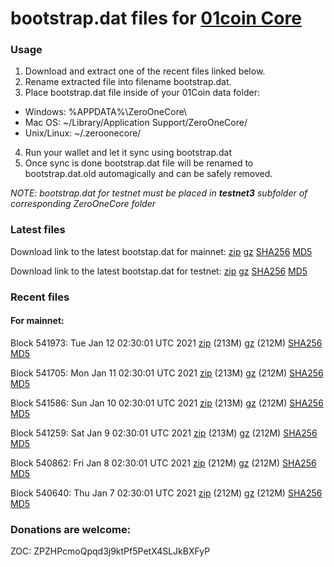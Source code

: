 # bootstrap.dat files for [01coin Core](https://01coin.io)

### Usage

1. Download and extract one of the recent files linked below.
2. Rename extracted file into filename bootstrap.dat.
3. Place bootstrap.dat file inside of your 01Coin data folder:
 - Windows: %APPDATA%\ZeroOneCore\
 - Mac OS: ~/Library/Application Support/ZeroOneCore/
 - Unix/Linux: ~/.zeroonecore/
4. Run your wallet and let it sync using bootstrap.dat
5. Once sync is done bootstrap.dat file will be renamed to bootstrap.dat.old automagically and can be safely removed.

_NOTE: bootstrap.dat for testnet must be placed in **testnet3** subfolder of corresponding ZeroOneCore folder_

### Latest files
Download link to the latest bootstap.dat for mainnet: [zip](https://files.01coin.io/mainnet/bootstrap.dat.zip) [gz](https://files.01coin.io/mainnet/bootstrap.dat.tar.gz) [SHA256](https://files.01coin.io/mainnet/sha256.txt) [MD5](https://files.01coin.io/mainnet/md5.txt)

Download link to the latest bootstap.dat for testnet: [zip](https://files.01coin.io/testnet/bootstrap.dat.zip) [gz](https://files.01coin.io/testnet/bootstrap.dat.tar.gz) [SHA256](https://files.01coin.io/testnet/sha256.txt) [MD5](https://files.01coin.io/testnet/md5.txt)

### Recent files

#### For mainnet:

Block 541973: Tue Jan 12 02:30:01 UTC 2021 [zip](https://files.01coin.io/mainnet/2021-01-12/bootstrap.dat.zip) (213M) [gz](https://files.01coin.io/mainnet/2021-01-12/bootstrap.dat.tar.gz) (212M) [SHA256](https://files.01coin.io/mainnet/2021-01-12/sha256.txt) [MD5](https://files.01coin.io/mainnet/2021-01-12/md5.txt)

Block 541705: Mon Jan 11 02:30:01 UTC 2021 [zip](https://files.01coin.io/mainnet/2021-01-11/bootstrap.dat.zip) (213M) [gz](https://files.01coin.io/mainnet/2021-01-11/bootstrap.dat.tar.gz) (212M) [SHA256](https://files.01coin.io/mainnet/2021-01-11/sha256.txt) [MD5](https://files.01coin.io/mainnet/2021-01-11/md5.txt)

Block 541586: Sun Jan 10 02:30:01 UTC 2021 [zip](https://files.01coin.io/mainnet/2021-01-10/bootstrap.dat.zip) (213M) [gz](https://files.01coin.io/mainnet/2021-01-10/bootstrap.dat.tar.gz) (212M) [SHA256](https://files.01coin.io/mainnet/2021-01-10/sha256.txt) [MD5](https://files.01coin.io/mainnet/2021-01-10/md5.txt)

Block 541259: Sat Jan  9 02:30:01 UTC 2021 [zip](https://files.01coin.io/mainnet/2021-01-09/bootstrap.dat.zip) (213M) [gz](https://files.01coin.io/mainnet/2021-01-09/bootstrap.dat.tar.gz) (212M) [SHA256](https://files.01coin.io/mainnet/2021-01-09/sha256.txt) [MD5](https://files.01coin.io/mainnet/2021-01-09/md5.txt)

Block 540862: Fri Jan  8 02:30:01 UTC 2021 [zip](https://files.01coin.io/mainnet/2021-01-08/bootstrap.dat.zip) (212M) [gz](https://files.01coin.io/mainnet/2021-01-08/bootstrap.dat.tar.gz) (212M) [SHA256](https://files.01coin.io/mainnet/2021-01-08/sha256.txt) [MD5](https://files.01coin.io/mainnet/2021-01-08/md5.txt)

Block 540640: Thu Jan  7 02:30:01 UTC 2021 [zip](https://files.01coin.io/mainnet/2021-01-07/bootstrap.dat.zip) (212M) [gz](https://files.01coin.io/mainnet/2021-01-07/bootstrap.dat.tar.gz) (212M) [SHA256](https://files.01coin.io/mainnet/2021-01-07/sha256.txt) [MD5](https://files.01coin.io/mainnet/2021-01-07/md5.txt)


### Donations are welcome:

ZOC: ZPZHPcmoQpqd3j9ktPf5PetX4SLJkBXFyP
